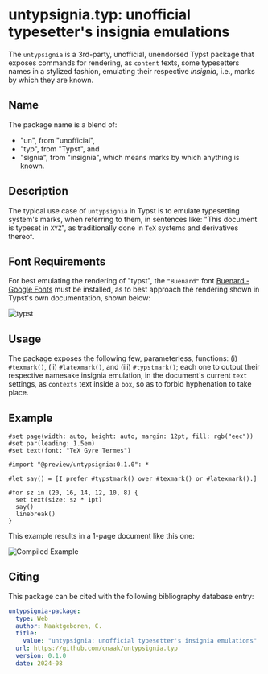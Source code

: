 # untypsignia.typ: unofficial typesetter's insignia emulations

The `untypsignia` is a 3rd-party, unofficial, unendorsed Typst package that exposes commands for
rendering, as `content` texts, some typesetters names in a stylized fashion, emulating their
respective _insignia_, i.e., marks by which they are known.

## Name

The package name is a blend of:

- "un", from "unofficial",
- "typ", from "Typst", and
- "signia", from "insignia", which means marks by which anything is known.

## Description

The typical use case of `untypsignia` in Typst is to emulate typesetting system's marks, when
referring to them, in sentences like: "This document is typeset in `XYZ`", as traditionally done
in `TeX` systems and derivatives thereof.

## Font Requirements

For best emulating the rendering of "typst", the `"Buenard"` font [Buenard - Google
Fonts](https://fonts.google.com/specimen/Buenard) must be installed, as to best approach the
rendering shown in Typst's own documentation, shown below:

![typst](https://typst.app/assets/images/typst.svg)

## Usage

The package exposes the following few, parameterless, functions: (i) `#texmark()`, (ii)
`#latexmark()`, and (iii) `#typstmark()`; each one to output their respective namesake insignia
emulation, in the document's current `text` settings, as `contexts` text inside a `box`, so as
to forbid hyphenation to take place.

## Example

```typst
#set page(width: auto, height: auto, margin: 12pt, fill: rgb("eec"))
#set par(leading: 1.5em)
#set text(font: "TeX Gyre Termes")

#import "@preview/untypsignia:0.1.0": *

#let say() = [I prefer #typstmark() over #texmark() or #latexmark().]

#for sz in (20, 16, 14, 12, 10, 8) {
  set text(size: sz * 1pt)
  say()
  linebreak()
}
```

This example results in a 1-page document like this one:

![Compiled
Example](https://github.com/cnaak/untypsignia.typ/blob/c9560c4b1d81fb999423e41e95fa6924af0ffdf1/thumbnail.png)

## Citing

This package can be cited with the following bibliography database entry:

```yml
untypsignia-package:
  type: Web
  author: Naaktgeboren, C.
  title:
    value: "untypsignia: unofficial typesetter's insignia emulations"
  url: https://github.com/cnaak/untypsignia.typ
  version: 0.1.0
  date: 2024-08
```

